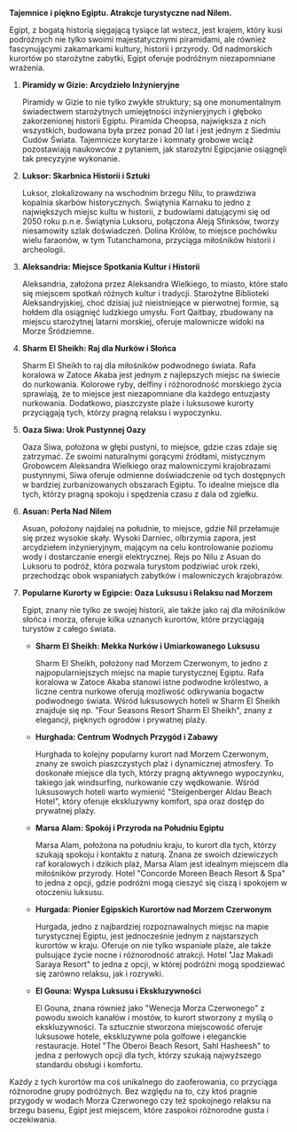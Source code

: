 
**Tajemnice i piękno Egiptu. Atrakcje turystyczne nad Nilem.**

Egipt, z bogatą historią sięgającą tysiące lat wstecz, jest krajem, który kusi podróżnych nie tylko swoimi majestatycznymi piramidami, ale również fascynującymi zakamarkami kultury, historii i przyrody. Od nadmorskich kurortów po starożytne zabytki, Egipt oferuje podróżnym niezapomniane wrażenia.

1. **Piramidy w Gizie: Arcydzieło Inżynieryjne**

   Piramidy w Gizie to nie tylko zwykłe struktury; są one monumentalnym świadectwem starożytnych umiejętności inżynieryjnych i głęboko zakorzenionej historii Egiptu. Piramida Cheopsa, największa z nich wszystkich, budowana była przez ponad 20 lat i jest jednym z Siedmiu Cudów Świata. Tajemnicze korytarze i komnaty grobowe wciąż pozostawiają naukowców z pytaniem, jak starożytni Egipcjanie osiągnęli tak precyzyjne wykonanie.

2. **Luksor: Skarbnica Historii i Sztuki**

   Luksor, zlokalizowany na wschodnim brzegu Nilu, to prawdziwa kopalnia skarbów historycznych. Świątynia Karnaku to jedno z największych miejsc kultu w historii, z budowlami datującymi się od 2050 roku p.n.e. Świątynia Luksoru, połączona Aleją Sfinksów, tworzy niesamowity szlak doświadczeń. Dolina Królów, to miejsce pochówku wielu faraonów, w tym Tutanchamona, przyciąga miłośników historii i archeologii.

3. **Aleksandria: Miejsce Spotkania Kultur i Historii**

   Aleksandria, założona przez Aleksandra Wielkiego, to miasto, które stało się miejscem spotkań różnych kultur i tradycji. Starożytne Biblioteki Aleksandryjskiej, choć dzisiaj już nieistniejące w pierwotnej formie, są hołdem dla osiągnięć ludzkiego umysłu. Fort Qaitbay, zbudowany na miejscu starożytnej latarni morskiej, oferuje malownicze widoki na Morze Śródziemne.

4. **Sharm El Sheikh: Raj dla Nurków i Słońca**

   Sharm El Sheikh to raj dla miłośników podwodnego świata. Rafa koralowa w Zatoce Akaba jest jednym z najlepszych miejsc na świecie do nurkowania. Kolorowe ryby, delfiny i różnorodność morskiego życia sprawiają, że to miejsce jest niezapomniane dla każdego entuzjasty nurkowania. Dodatkowo, piaszczyste plaże i luksusowe kurorty przyciągają tych, którzy pragną relaksu i wypoczynku.

5. **Oaza Siwa: Urok Pustynnej Oazy**

   Oaza Siwa, położona w głębi pustyni, to miejsce, gdzie czas zdaje się zatrzymać. Ze swoimi naturalnymi gorącymi źródłami, mistycznym Grobowcem Aleksandra Wielkiego oraz malowniczymi krajobrazami pustynnymi, Siwa oferuje odmienne doświadczenie od tych dostępnych w bardziej zurbanizowanych obszarach Egiptu. To idealne miejsce dla tych, którzy pragną spokoju i spędzenia czasu z dala od zgiełku.

6. **Asuan: Perła Nad Nilem**

   Asuan, położony najdalej na południe, to miejsce, gdzie Nil przełamuje się przez wysokie skały. Wysoki Darniec, olbrzymia zapora, jest arcydziełem inżynieryjnym, mającym na celu kontrolowanie poziomu wody i dostarczanie energii elektrycznej. Rejs po Nilu z Asuan do Luksoru to podróż, która pozwala turystom podziwiać urok rzeki, przechodząc obok wspaniałych zabytków i malowniczych krajobrazów.

7. **Popularne Kurorty w Egipcie: Oaza Luksusu i Relaksu nad Morzem**

   Egipt, znany nie tylko ze swojej historii, ale także jako raj dla miłośników słońca i morza, oferuje kilka uznanych kurortów, które przyciągają turystów z całego świata.

   - **Sharm El Sheikh: Mekka Nurków i Umiarkowanego Luksusu**
   
      Sharm El Sheikh, położony nad Morzem Czerwonym, to jedno z najpopularniejszych miejsc na mapie turystycznej Egiptu. Rafa koralowa w Zatoce Akaba stanowi istne podwodne królestwo, a liczne centra nurkowe oferują możliwość odkrywania bogactw podwodnego świata. Wśród luksusowych hoteli w Sharm El Sheikh znajduje się np. "Four Seasons Resort Sharm El Sheikh", znany z elegancji, pięknych ogrodów i prywatnej plaży.

   - **Hurghada: Centrum Wodnych Przygód i Zabawy**
   
      Hurghada to kolejny popularny kurort nad Morzem Czerwonym, znany ze swoich piaszczystych plaż i dynamicznej atmosfery. To doskonałe miejsce dla tych, którzy pragną aktywnego wypoczynku, takiego jak windsurfing, nurkowanie czy wędkowanie. Wśród luksusowych hoteli warto wymienić "Steigenberger Aldau Beach Hotel", który oferuje ekskluzywny komfort, spa oraz dostęp do prywatnej plaży.

   - **Marsa Alam: Spokój i Przyroda na Południu Egiptu**
   
      Marsa Alam, położona na południu kraju, to kurort dla tych, którzy szukają spokoju i kontaktu z naturą. Znana ze swoich dziewiczych raf koralowych i dzikich plaż, Marsa Alam jest idealnym miejscem dla miłośników przyrody. Hotel "Concorde Moreen Beach Resort & Spa" to jedna z opcji, gdzie podróżni mogą cieszyć się ciszą i spokojem w otoczeniu luksusu.

   - **Hurgada: Pionier Egipskich Kurortów nad Morzem Czerwonym**
   
      Hurgada, jedno z najbardziej rozpoznawalnych miejsc na mapie turystycznej Egiptu, jest jednocześnie jednym z najstarszych kurortów w kraju. Oferuje on nie tylko wspaniałe plaże, ale także pulsujące życie nocne i różnorodność atrakcji. Hotel "Jaz Makadi Saraya Resort" to jedna z opcji, w której podróżni mogą spodziewać się zarówno relaksu, jak i rozrywki.

   - **El Gouna: Wyspa Luksusu i Ekskluzywności**
   
      El Gouna, znana również jako "Wenecja Morza Czerwonego" z powodu swoich kanałów i mostów, to kurort stworzony z myślą o ekskluzywności. Ta sztucznie stworzona miejscowość oferuje luksusowe hotele, ekskluzywne pola golfowe i eleganckie restauracje. Hotel "The Oberoi Beach Resort, Sahl Hasheesh" to jedna z perłowych opcji dla tych, którzy szukają najwyższego standardu obsługi i komfortu.

Każdy z tych kurortów ma coś unikalnego do zaoferowania, co przyciąga różnorodne grupy podróżnych. Bez względu na to, czy ktoś pragnie przygody w wodach Morza Czerwonego czy też spokojnego relaksu na brzegu basenu, Egipt jest miejscem, które zaspokoi różnorodne gusta i oczekiwania.

